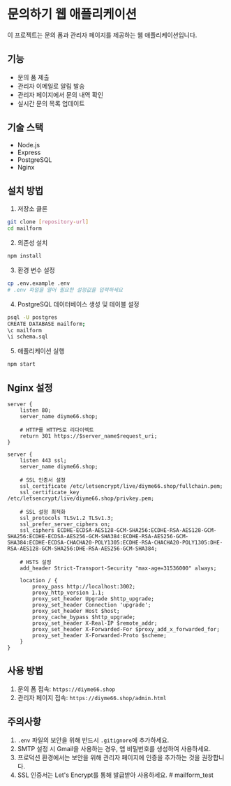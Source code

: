 # 문의하기 웹 애플리케이션

이 프로젝트는 문의 폼과 관리자 페이지를 제공하는 웹 애플리케이션입니다.

## 기능

- 문의 폼 제출
- 관리자 이메일로 알림 발송
- 관리자 페이지에서 문의 내역 확인
- 실시간 문의 목록 업데이트

## 기술 스택

- Node.js
- Express
- PostgreSQL
- Nginx

## 설치 방법

1. 저장소 클론
```bash
git clone [repository-url]
cd mailform
```

2. 의존성 설치
```bash
npm install
```

3. 환경 변수 설정
```bash
cp .env.example .env
# .env 파일을 열어 필요한 설정값을 입력하세요
```

4. PostgreSQL 데이터베이스 생성 및 테이블 설정
```bash
psql -U postgres
CREATE DATABASE mailform;
\c mailform
\i schema.sql
```

5. 애플리케이션 실행
```bash
npm start
```

## Nginx 설정

```nginx
server {
    listen 80;
    server_name diyme66.shop;
    
    # HTTP를 HTTPS로 리다이렉트
    return 301 https://$server_name$request_uri;
}

server {
    listen 443 ssl;
    server_name diyme66.shop;

    # SSL 인증서 설정
    ssl_certificate /etc/letsencrypt/live/diyme66.shop/fullchain.pem;
    ssl_certificate_key /etc/letsencrypt/live/diyme66.shop/privkey.pem;
    
    # SSL 설정 최적화
    ssl_protocols TLSv1.2 TLSv1.3;
    ssl_prefer_server_ciphers on;
    ssl_ciphers ECDHE-ECDSA-AES128-GCM-SHA256:ECDHE-RSA-AES128-GCM-SHA256:ECDHE-ECDSA-AES256-GCM-SHA384:ECDHE-RSA-AES256-GCM-SHA384:ECDHE-ECDSA-CHACHA20-POLY1305:ECDHE-RSA-CHACHA20-POLY1305:DHE-RSA-AES128-GCM-SHA256:DHE-RSA-AES256-GCM-SHA384;
    
    # HSTS 설정
    add_header Strict-Transport-Security "max-age=31536000" always;

    location / {
        proxy_pass http://localhost:3002;
        proxy_http_version 1.1;
        proxy_set_header Upgrade $http_upgrade;
        proxy_set_header Connection 'upgrade';
        proxy_set_header Host $host;
        proxy_cache_bypass $http_upgrade;
        proxy_set_header X-Real-IP $remote_addr;
        proxy_set_header X-Forwarded-For $proxy_add_x_forwarded_for;
        proxy_set_header X-Forwarded-Proto $scheme;
    }
}
```

## 사용 방법

1. 문의 폼 접속: `https://diyme66.shop`
2. 관리자 페이지 접속: `https://diyme66.shop/admin.html`

## 주의사항

1. `.env` 파일의 보안을 위해 반드시 `.gitignore`에 추가하세요.
2. SMTP 설정 시 Gmail을 사용하는 경우, 앱 비밀번호를 생성하여 사용하세요.
3. 프로덕션 환경에서는 보안을 위해 관리자 페이지에 인증을 추가하는 것을 권장합니다.
4. SSL 인증서는 Let's Encrypt를 통해 발급받아 사용하세요. #   m a i l f o r m _ t e s t  
 